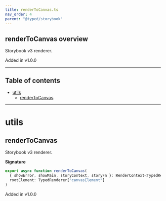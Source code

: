 ```yaml
---
title: renderToCanvas.ts
nav_order: 4
parent: "@typed/storybook"
---
```


## renderToCanvas overview

Storybook v3 renderer.

Added in v1.0.0

---

<h2 class="text-delta">Table of contents</h2>

- [utils](#utils)
  - [renderToCanvas](#rendertocanvas)

---

# utils

## renderToCanvas

Storybook v3 renderer.

**Signature**

```ts
export async function renderToCanvas(
  { showError, showMain, storyContext, storyFn }: RenderContext<TypedRenderer>,
  rootElement: TypedRenderer["canvasElement"]
)
```

Added in v1.0.0
